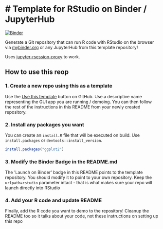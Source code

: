 # # Template for RStudio on Binder / JupyterHub

[![Binder](https://mybinder.org/badge_logo.svg)](https://mybinder.org/v2/gh/yuvipanda/rstudio-binder-template/HEAD?urlpath=rstudio)

Generate a Git repository that can run R code with RStudio on
the browser via [mybinder.org](https://mybinder.org) or any JupyterHub
from this template repository!

Uses [jupyter-rsession-proxy](https://github.com/jupyterhub/jupyter-rsession-proxy/)
to work.

## How to use this reop

### 1. Create a new repo using this as a template

Use the [Use this template](https://docs.github.com/en/repositories/creating-and-managing-repositories/creating-a-repository-from-a-template#creating-a-repository-from-a-template)
button on GitHub. Use a descriptive name representing the
GUI app you are running / demoing. You can then follow the rest of
the instructions in this README from your newly created repository.

### 2. Install any packages you want

You can create an `install.R` file that will be executed on build.
Use `install.packages` or `devtools::install_version`.

```R
install.packages("ggplot2")
```

### 3. Modify the Binder Badge in the README.md

The 'Launch on Binder' badge in this README points to the template repository.
You should modify it to point to your own repository. Keep the `urlpath=rstudio`
parameter intact - that is what makes sure your repo will launch directly into
RStudio

### 4. Add your R code and update README

Finally, add the R code you want to demo to the repository! Cleanup the README
too so it talks about your code, not these instructions on setting up this repo
